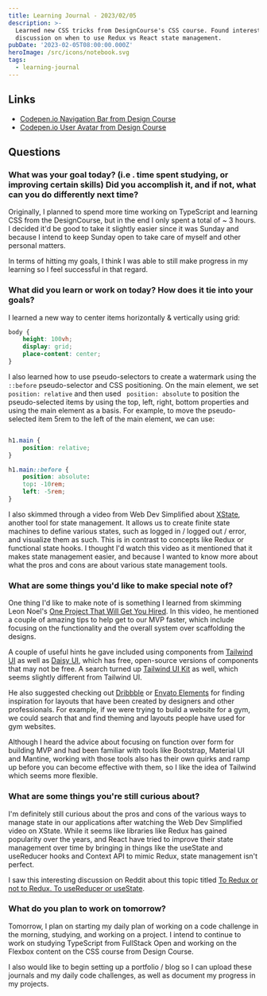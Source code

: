 ```yaml
---
title: Learning Journal - 2023/02/05
description: >-
  Learned new CSS tricks from DesignCourse's CSS course. Found interesting
  discussion on when to use Redux vs React state management.
pubDate: '2023-02-05T08:00:00.000Z'
heroImage: /src/icons/notebook.svg
tags:
  - learning-journal
---
```


## Links

* [Codepen.io Navigation Bar from Design Course](https://codepen.io/kennywlino/pen/zYLbaOZ "")
* [Codepen.io User Avatar from Design Course](https://codepen.io/kennywlino/pen/LYBaQQg "")

## Questions

### What was your goal today? (i.e . time spent studying, or improving certain skills) Did you accomplish it, and if not, what can you do differently next time?

Originally, I planned to spend more time working on TypeScript and learning CSS from the DesignCourse, but in the end I only spent a total of ~ 3 hours. I decided it'd be good to take it slightly easier since it was Sunday and because I intend to keep Sunday open to take care of myself and other personal matters.

In terms of hitting my goals, I think I was able to still make progress in my learning so I feel successful in that regard.

### What did you learn or work on today? How does it tie into your goals?

I learned a new way to center items horizontally & vertically using grid:

```css
body {
	height: 100vh;
	display: grid;
	place-content: center;
}
```

I also learned how to use pseudo-selectors to create a watermark using the ` ::before`
pseudo-selector and CSS positioning. On the main element, we set ` position: relative` and then used ` position: absolute` to position the pseudo-selected items by using the top, left, right, bottom properties and using the main element as a basis. For example, to move the pseudo-selected item 5rem to the left of the main element, we can use:

```css

h1.main {
	position: relative;
}

h1.main::before {
	position: absolute:
	top: -10rem;
	left: -5rem;
}

```

I also skimmed through a video from Web Dev Simplified about [XState](https://youtu.be/s0h34OkEVUE ""), another tool for state management. It allows us to create finite state machines to define various states, such as logged in / logged out / error, and visualize them as such. This is in contrast to concepts like Redux or functional state hooks. I thought I'd watch this video as it mentioned that it makes state management easier, and because I wanted to know more about what the pros and cons are about various state management tools.

### What are some things you'd like to make special note of?

One thing I'd like to make note of is something I learned from skimming Leon Noel's [One Project That Will Get You Hired](https://www.youtube.com/watch?v=zjxo_-wNZHE ""). In this video, he mentioned a couple of amazing tips to help get to our MVP faster, which include focusing on the functionality and the overall system over scaffolding the designs.

A couple of useful hints he gave included using components from [Tailwind UI](https://tailwindui.com/ "")  as well as [Daisy UI](https://daisyui.com/ ""), which has free, open-source versions of components that may not be free. A search turned up [Tailwind UI Kit](https://tailwinduikit.com/ "") as well, which seems slightly different from Tailwind UI.

He also suggested checking out [Dribbble](https://dribbble.com/ "") or [Envato Elements](https://elements.envato.com/ "") for finding inspiration for layouts that have been created by designers and other professionals. For example, if we were trying to build a website for a gym, we could search that and find theming and layouts people have used for gym websites.

Although I heard the advice about focusing on function over form for building MVP and had been familiar with tools like Bootstrap, Material UI and Mantine, working with those tools also has their own quirks and ramp up before you can become effective with them, so I like the idea of Tailwind which seems more flexible.

### What are some things you're still curious about?

I'm definitely still curious about the pros and cons of the various ways to manage state in our applications after watching the Web Dev Simplified video on XState. While it seems like libraries like Redux has gained popularity over the years, and React have tried to improve their state management over time by bringing in things like the useState and useReducer hooks and Context API to mimic Redux, state management isn't perfect.

I saw this interesting discussion on Reddit about this topic titled [To Redux or not to Redux. To useReducer or useState](https://www.reddit.com/r/reactjs/comments/10uf6vf/to_redux_or_not_to_redux_to_usereducer_or_usestate/ "").

### What do you plan to work on tomorrow?

Tomorrow, I plan on starting my daily plan of working on a code challenge in the morning, studying, and working on a project. I intend to continue to work on studying TypeScript from FullStack Open and working on the Flexbox content on the CSS course from Design Course.

I also would like to begin setting up a portfolio / blog so I can upload these journals and my daily code challenges, as well as document my progress in my projects.
